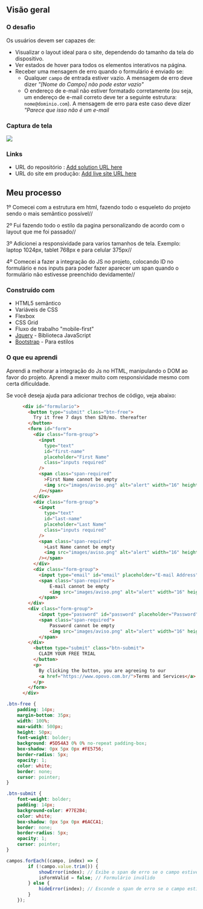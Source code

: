 ## Visão geral


### O desafio

Os usuários devem ser capazes de:

- Visualizar o layout ideal para o site, dependendo do tamanho da tela do dispositivo.
- Ver estados de hover para todos os elementos interativos na página.
- Receber uma mensagem de erro quando o formulário é enviado se:
  - Qualquer `campo` de entrada estiver vazio. A mensagem de erro deve dizer *"[Nome do Campo] não pode estar vazio"*
  - O endereço de e-mail não estiver formatado corretamente (ou seja, um endereço de e-mail correto deve ter a seguinte estrutura: `nome@dominio.com`). A mensagem de erro para este caso deve dizer *"Parece que isso não é um e-mail*
  
### Captura de tela

![](./screenshot.jpg)


### Links

- URL do repositório : [Add solution URL here](https://your-solution-url.com)
- URL do site em produção: [Add live site URL here](https://your-live-site-url.com)

## Meu processo
1º Comecei com a estrutura em html, fazendo todo o esqueleto do projeto sendo o mais semântico possível//

2º Fui fazendo todo o estilo da pagina personalizando de acordo com o layout que me foi passado//

3º Adicionei a responsividade para varios tamanhos de tela. Exemplo: laptop 1024px, tablet 768px e para celular 375px//

4º Comecei a fazer a integração do JS no projeto, colocando ID no formulário e nos inputs para poder fazer aparecer um span quando o formulário não estivesse preenchido devidamente//

### Construído com

- HTML5 semântico
- Variáveis de CSS
- Flexbox
- CSS Grid
- Fluxo de trabalho "mobile-first"
- [Jquery](https://jquery.com) - Biblioteca JavaScript
- [Bootstrap](https://getbootstrap.com) - Para estilos


### O que eu aprendi

Aprendi a melhorar a integração do Js no HTML, manipulando o DOM ao favor do projeto. Aprendi a mexer muito com responsividade mesmo com certa dificuldade.

Se você deseja ajuda para adicionar trechos de código, veja abaixo:

```html
      <div id="formulario">
        <button type="submit" class="btn-free">
          Try it free 7 days then $20/mo. thereafter
        </button>
        <form id="form">
          <div class="form-group">
            <input
              type="text"
              id="first-name"
              placeholder="First Name"
              class="inputs required"
            />
            <span class="span-required"
              >First Name cannot be empty
              <img src="images/aviso.png" alt="alert" width="16" height="16"
            /></span>
          </div>
          <div class="form-group">
            <input
              type="text"
              id="last-name"
              placeholder="Last Name"
              class="inputs required"
            />
            <span class="span-required"
              >Last Name cannot be empty
              <img src="images/aviso.png" alt="alert" width="16" height="16"
            /></span>
          </div>
          <div class="form-group">
            <input type="email" id="email" placeholder="E-mail Address" class="inputs required" />
            <span class="span-required">
                E-mail cannot be empty 
                <img src="images/aviso.png" alt="alert" width="16" height="16">
            </span>
        </div>
        <div class="form-group">
            <input type="password" id="password" placeholder="Password" class="inputs required" />
            <span class="span-required">
                Password cannot be empty 
                <img src="images/aviso.png" alt="alert" width="16" height="16">
            </span>
        </div>
          <button type="submit" class="btn-submit">
            CLAIM YOUR FREE TRIAL
          </button>
          <p>
            By clicking the button, you are agreeing to our
            <a href="https://www.opovo.com.br/">Terms and Services</a>
          </p>
        </form>
      </div>
```
```css
.btn-free {
    padding: 14px;
    margin-bottom: 35px;
    width: 100%;
    max-width: 500px;
    height: 50px;
    font-weight: bolder;
    background: #5D54A3 0% 0% no-repeat padding-box;
    box-shadow: 0px 5px 0px #FE5756;
    border-radius: 5px;
    opacity: 1;
    color: white;
    border: none;
    cursor: pointer;
}

.btn-submit {
    font-weight: bolder;
    padding: 14px;
    background-color: #77E2B4;
    color: white;
    box-shadow: 0px 5px 0px #6ACCA1;
    border: none;
    border-radius: 5px;
    opacity: 1;
    cursor: pointer;
}
```
```js
campos.forEach((campo, index) => {
        if (!campo.value.trim()) {
            showError(index); // Exibe o span de erro se o campo estiver vazio
            isFormValid = false; // Formulário inválido
        } else {
            hideError(index); // Esconde o span de erro se o campo estiver preenchido
        }
    });
```
